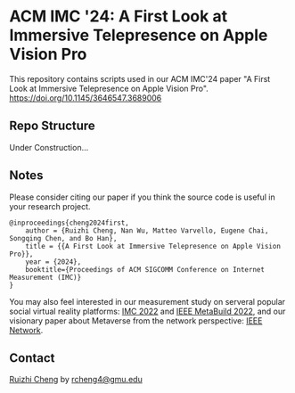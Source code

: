 # ACM IMC '24: A First Look at Immersive Telepresence on Apple Vision Pro
This repository contains scripts used in our ACM IMC'24 paper "A First Look at Immersive Telepresence on Apple Vision Pro".
https://doi.org/10.1145/3646547.3689006

## Repo Structure
Under Construction...

## Notes
Please consider citing our paper if you think the source code is useful in your research project.
```
@inproceedings{cheng2024first,
    author = {Ruizhi Cheng, Nan Wu, Matteo Varvello, Eugene Chai, Songqing Chen, and Bo Han},
    title = {{A First Look at Immersive Telepresence on Apple Vision Pro}},
    year = {2024},
    booktitle={Proceedings of ACM SIGCOMM Conference on Internet Measurement (IMC)}
}
```
You may also feel interested in our measurement study on serveral popular social virtual reality platforms: [IMC 2022](https://dl.acm.org/doi/abs/10.1145/3517745.3561417) and [IEEE MetaBuild 2022](https://ieeexplore.ieee.org/document/9757549), and our visionary paper about Metaverse from the network perspective: [IEEE Network](https://ieeexplore.ieee.org/document/9877927).

## Contact
[Ruizhi Cheng](https://felixshing.github.io/) by rcheng4@gmu.edu